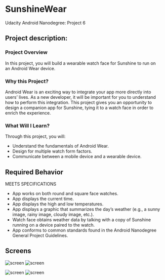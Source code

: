 # SunshineWear
Udacity Android Nanodegree: Project 6

## Project description:
### Project Overview
In this project, you will build a wearable watch face for Sunshine to run on an Android Wear device.

### Why this Project?
Android Wear is an exciting way to integrate your app more directly into users’ lives. As a new developer, it will be important for you to understand how to perform this integration. This project gives you an opportunity to design a companion app for Sunshine, tying it to a watch face in order to enrich the experience.

### What Will I Learn?
Through this project, you will:

* Understand the fundamentals of Android Wear.
* Design for multiple watch form factors.
* Communicate between a mobile device and a wearable device.

## Required Behavior

MEETS SPECIFICATIONS
* App works on both round and square face watches.
* App displays the current time.
* App displays the high and low temperatures.
* App displays a graphic that summarizes the day’s weather (e.g., a sunny image, rainy image, cloudy image, etc.).
* Watch face obtains weather data by talking with a copy of Sunshine running on a device paired to the watch.
* App conforms to common standards found in the Android Nanodegree General Project Guidelines.

## Screens

![screen](../master/wear/screenshots/preview_digital_circular.png)
![screen](../master/wear/screenshots/preview_digital.png)

![screen](../master/wear/screenshots/circle_ambient.png)
![screen](../master/wear/screenshots/square_ambient.png)
